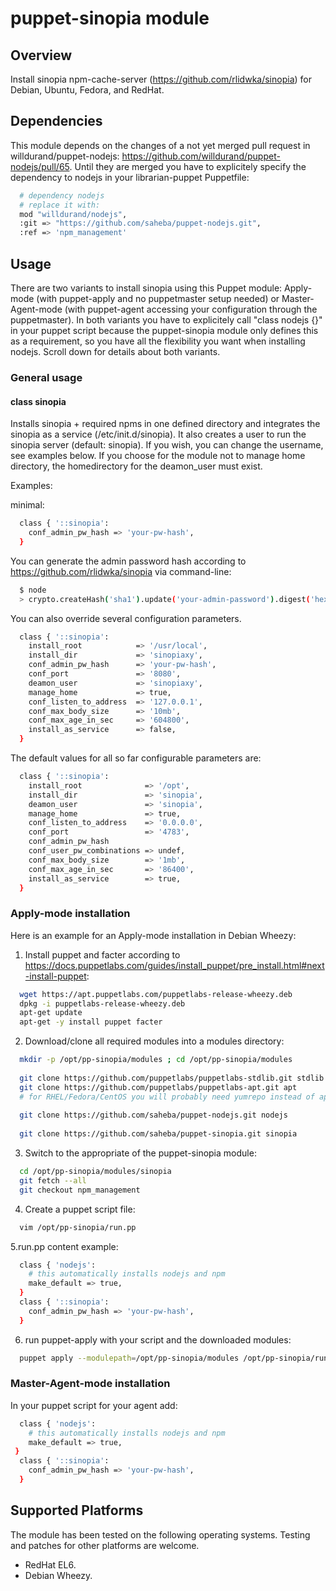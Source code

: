 # puppet-sinopia module

## Overview

Install sinopia npm-cache-server (https://github.com/rlidwka/sinopia) for Debian, Ubuntu, Fedora, and RedHat.

## Dependencies

This module depends on the changes of a not yet merged pull request in willdurand/puppet-nodejs: https://github.com/willdurand/puppet-nodejs/pull/65.
Until they are merged you have to explicitely specify the dependency to nodejs in your librarian-puppet Puppetfile:


```bash
  # dependency nodejs
  # replace it with:
  mod "willdurand/nodejs",
  :git => "https://github.com/saheba/puppet-nodejs.git",
  :ref => 'npm_management'  
```

## Usage

There are two variants to install sinopia using this Puppet module: Apply-mode (with puppet-apply and no puppetmaster setup needed) or Master-Agent-mode (with puppet-agent accessing your configuration through the puppetmaster). In both variants you have to explicitely call "class nodejs {}" in your puppet script because the puppet-sinopia module only defines this as a requirement, so you have all the flexibility you want when installing nodejs. Scroll down for details about both variants.

### General usage

#### class sinopia

Installs sinopia + required npms in one defined directory and integrates the sinopia as a service (/etc/init.d/sinopia). It also creates a user to run the sinopia server (default: sinopia). If you wish, you can change the username, see examples below. If you choose for the module not to manage home directory, the homedirectory for the deamon_user must exist.

Examples:

minimal:

```bash
  class { '::sinopia':
    conf_admin_pw_hash => 'your-pw-hash',
  }
```

You can generate the admin password hash according to https://github.com/rlidwka/sinopia via command-line:

```bash
  $ node
  > crypto.createHash('sha1').update('your-admin-password').digest('hex')
```

You can also override several configuration parameters.

```bash
  class { '::sinopia':
    install_root       	    => '/usr/local',
    install_dir        	    => 'sinopiaxy',
    conf_admin_pw_hash 	    => 'your-pw-hash',
    conf_port          	    => '8080',
    deamon_user        	    => 'sinopiaxy',
    manage_home             => true,
    conf_listen_to_address 	=> '127.0.0.1',
    conf_max_body_size	    => '10mb',
    conf_max_age_in_sec	    => '604800',
    install_as_service	    => false,
  }
```

The default values for all so far configurable parameters are:

```bash  
  class { '::sinopia':
    install_root       	      => '/opt',
    install_dir        	      => 'sinopia',
    deamon_user        	      => 'sinopia',
    manage_home               => true,
    conf_listen_to_address    => '0.0.0.0',
    conf_port          	      => '4783',
    conf_admin_pw_hash
    conf_user_pw_combinations => undef,
    conf_max_body_size	      => '1mb',
    conf_max_age_in_sec	      => '86400',
    install_as_service	      => true,
  }
```

### Apply-mode installation

Here is an example for an Apply-mode installation in Debian Wheezy:

1. Install puppet and facter according to https://docs.puppetlabs.com/guides/install_puppet/pre_install.html#next-install-puppet:
```bash  
  wget https://apt.puppetlabs.com/puppetlabs-release-wheezy.deb
  dpkg -i puppetlabs-release-wheezy.deb
  apt-get update
  apt-get -y install puppet facter
```
2. Download/clone all required modules into a modules directory:
```bash  
  mkdir -p /opt/pp-sinopia/modules ; cd /opt/pp-sinopia/modules
  
  git clone https://github.com/puppetlabs/puppetlabs-stdlib.git stdlib
  git clone https://github.com/puppetlabs/puppetlabs-apt.git apt
  # for RHEL/Fedora/CentOS you will probably need yumrepo instead of apt
  
  git clone https://github.com/saheba/puppet-nodejs.git nodejs
  
  git clone https://github.com/saheba/puppet-sinopia.git sinopia
```

3. Switch to the appropriate of the puppet-sinopia module:
```bash  
  cd /opt/pp-sinopia/modules/sinopia
  git fetch --all
  git checkout npm_management
```

4. Create a puppet script file:
```bash  
  vim /opt/pp-sinopia/run.pp
```

5.run.pp content example:
```bash  
  class { 'nodejs':
    # this automatically installs nodejs and npm
    make_default => true,
  }
  class { '::sinopia':
    conf_admin_pw_hash => 'your-pw-hash',
  }
```

6. run puppet-apply with your script and the downloaded modules:
```bash  
  puppet apply --modulepath=/opt/pp-sinopia/modules /opt/pp-sinopia/run.pp
```


### Master-Agent-mode installation

In your puppet script for your agent add:
```bash  
  class { 'nodejs':
    # this automatically installs nodejs and npm
    make_default => true,
 }
  class { '::sinopia':
    conf_admin_pw_hash => 'your-pw-hash',
  }
```

## Supported Platforms

The module has been tested on the following operating systems. Testing and patches for other platforms are welcome.

* RedHat EL6.
* Debian Wheezy.
